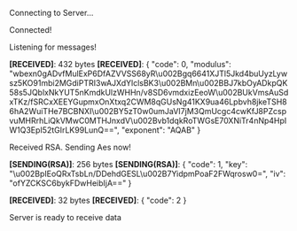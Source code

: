 Connecting to Server...

Connected!

Listening for messages!

**[RECEIVED]**: 432 bytes
**[RECEIVED]**: {
  "code": 0,
  "modulus": "wbexn0gADvfMulExP6DfAZVVSS68yR\u002Bgq6641XJTl5Jkd4buUyzLywsz5KO91mbi2MGdiPTRI3wAJXdYlclsBK3\u002BMn\u002BBJ7kbOyADkpQK58s5JQblxNkYUT5nKmdkUlzWHHn/v8SD6vmdxizEeoW\u002BUkVmsAuSdxTKz/fSRCxXEEYGupmxOnXtxq2CWM8qGUsNg41KX9ua46Lpbvh8jkeTSH86hA2WuiTHe7BCBNXI\u002BY5zT0w0umJaVI7jM3QmUcgc4cwKfJ8PZcspvuMHRrhLiQkVMwC0MTHJnxdV\u002Bvb1dqkRoTWGsE70XNiTr4nNp4HpIW1Q3EpI52tGIrLK99LunQ==",
  "exponent": "AQAB"
}

Received RSA. Sending Aes now!

**[SENDING(RSA)]**: 256 bytes
**[SENDING(RSA)]**: {
  "code": 1,
  "key": "\u002BpIEoQRxTsbLn/DDehdGESL\u002B7YidpmPoaF2FWqrosw0=",
  "iv": "ofYZCKSC6bykFDwHeibIjA=="
}

**[RECEIVED]**: 32 bytes
**[RECEIVED]**: {
  "code": 2
}

Server is ready to receive data

